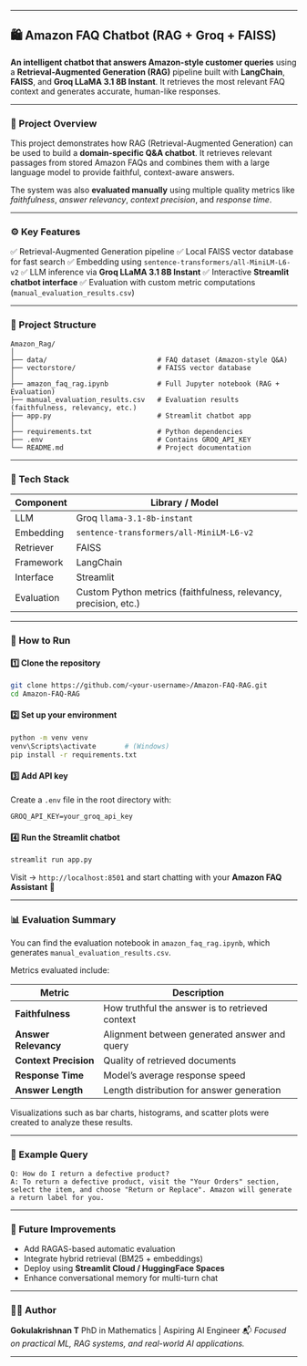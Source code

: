 
---

## 🛍️ Amazon FAQ Chatbot (RAG + Groq + FAISS)

**An intelligent chatbot that answers Amazon-style customer queries** using a **Retrieval-Augmented Generation (RAG)** pipeline built with **LangChain**, **FAISS**, and **Groq LLaMA 3.1 8B Instant**.
It retrieves the most relevant FAQ context and generates accurate, human-like responses.

---

### 🧠 Project Overview

This project demonstrates how RAG (Retrieval-Augmented Generation) can be used to build a **domain-specific Q&A chatbot**.
It retrieves relevant passages from stored Amazon FAQs and combines them with a large language model to provide faithful, context-aware answers.

The system was also **evaluated manually** using multiple quality metrics like *faithfulness*, *answer relevancy*, *context precision*, and *response time*.

---

### ⚙️ Key Features

✅ Retrieval-Augmented Generation pipeline
✅ Local FAISS vector database for fast search
✅ Embedding using `sentence-transformers/all-MiniLM-L6-v2`
✅ LLM inference via **Groq LLaMA 3.1 8B Instant**
✅ Interactive **Streamlit chatbot interface**
✅ Evaluation with custom metric computations (`manual_evaluation_results.csv`)

---

### 📁 Project Structure

```
Amazon_Rag/
│
├── data/                           # FAQ dataset (Amazon-style Q&A)
├── vectorstore/                    # FAISS vector database
│
├── amazon_faq_rag.ipynb            # Full Jupyter notebook (RAG + Evaluation)
├── manual_evaluation_results.csv   # Evaluation results (faithfulness, relevancy, etc.)
├── app.py                          # Streamlit chatbot app
│
├── requirements.txt                # Python dependencies
├── .env                            # Contains GROQ_API_KEY
└── README.md                       # Project documentation
```

---

### 🧩 Tech Stack

| Component  | Library / Model                                                  |
| ---------- | ---------------------------------------------------------------- |
| LLM        | Groq `llama-3.1-8b-instant`                                      |
| Embedding  | `sentence-transformers/all-MiniLM-L6-v2`                         |
| Retriever  | FAISS                                                            |
| Framework  | LangChain                                                        |
| Interface  | Streamlit                                                        |
| Evaluation | Custom Python metrics (faithfulness, relevancy, precision, etc.) |

---

### 🚀 How to Run

#### 1️⃣ Clone the repository

```bash
git clone https://github.com/<your-username>/Amazon-FAQ-RAG.git
cd Amazon-FAQ-RAG
```

#### 2️⃣ Set up your environment

```bash
python -m venv venv
venv\Scripts\activate       # (Windows)
pip install -r requirements.txt
```

#### 3️⃣ Add API key

Create a `.env` file in the root directory with:

```
GROQ_API_KEY=your_groq_api_key
```

#### 4️⃣ Run the Streamlit chatbot

```bash
streamlit run app.py
```

Visit → `http://localhost:8501`
and start chatting with your **Amazon FAQ Assistant** 🛒

---

### 📊 Evaluation Summary

You can find the evaluation notebook in
`amazon_faq_rag.ipynb`, which generates `manual_evaluation_results.csv`.

Metrics evaluated include:

| Metric                | Description                                     |
| --------------------- | ----------------------------------------------- |
| **Faithfulness**      | How truthful the answer is to retrieved context |
| **Answer Relevancy**  | Alignment between generated answer and query    |
| **Context Precision** | Quality of retrieved documents                  |
| **Response Time**     | Model’s average response speed                  |
| **Answer Length**     | Length distribution for answer generation       |

Visualizations such as bar charts, histograms, and scatter plots were created to analyze these results.

---

### 💬 Example Query

```
Q: How do I return a defective product?
A: To return a defective product, visit the "Your Orders" section, select the item, and choose "Return or Replace". Amazon will generate a return label for you.
```

---

### 🧾 Future Improvements

* Add RAGAS-based automatic evaluation
* Integrate hybrid retrieval (BM25 + embeddings)
* Deploy using **Streamlit Cloud / HuggingFace Spaces**
* Enhance conversational memory for multi-turn chat

---

### 🧑‍💻 Author

**Gokulakrishnan T**
PhD in Mathematics | Aspiring AI Engineer
📬 *Focused on practical ML, RAG systems, and real-world AI applications.*

---


